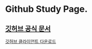 # Github Study Page.

## [깃허브 공식 문서](https://docs.github.com/en/github/getting-started-with-github)

[깃허브 클라이언트 다운로드]()
